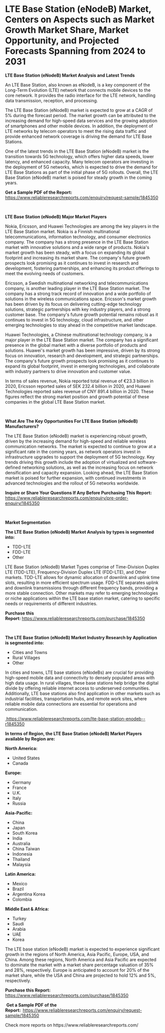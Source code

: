 <p><h1>LTE Base Station (eNodeB) Market, Centers on Aspects such as Market Growth Market Share, Market Opportunity, and Projected Forecasts Spanning from 2024 to 2031</h1></p><p><strong>LTE Base Station (eNodeB) Market Analysis and Latest Trends</strong></p>
<p><p>An LTE Base Station, also known as eNodeB, is a key component of the Long-Term Evolution (LTE) network that connects mobile devices to the core network. It provides the radio interface for the LTE network, handling data transmission, reception, and processing.</p><p>The LTE Base Station (eNodeB) market is expected to grow at a CAGR of 5% during the forecast period. The market growth can be attributed to the increasing demand for high-speed data services and the growing adoption of smartphones and other mobile devices. In addition, the deployment of LTE networks by telecom operators to meet the rising data traffic and provide enhanced network coverage is driving the demand for LTE Base Stations.</p><p>One of the latest trends in the LTE Base Station (eNodeB) market is the transition towards 5G technology, which offers higher data speeds, lower latency, and enhanced capacity. Many telecom operators are investing in the deployment of 5G networks, which is expected to drive the demand for LTE Base Stations as part of the initial phase of 5G rollouts. Overall, the LTE Base Station (eNodeB) market is poised for steady growth in the coming years.</p></p>
<p><strong>Get a Sample PDF of the Report:&nbsp;</strong> <a href="https://www.reliableresearchreports.com/enquiry/request-sample/1845350">https://www.reliableresearchreports.com/enquiry/request-sample/1845350</a></p>
<p>&nbsp;</p>
<p><strong>LTE Base Station (eNodeB) Major Market Players</strong></p>
<p><p>Nokia, Ericsson, and Huawei Technologies are among the key players in the LTE Base Station market. Nokia is a Finnish multinational telecommunications, information technology, and consumer electronics company. The company has a strong presence in the LTE Base Station market with innovative solutions and a wide range of products. Nokia's market growth has been steady, with a focus on expanding its global footprint and increasing its market share. The company's future growth prospects look promising as it continues to invest in research and development, fostering partnerships, and enhancing its product offerings to meet the evolving needs of customers.</p><p>Ericsson, a Swedish multinational networking and telecommunications company, is another leading player in the LTE Base Station market. The company has a strong track record of innovation and a wide portfolio of solutions in the wireless communications space. Ericsson's market growth has been driven by its focus on delivering cutting-edge technology solutions, strategic partnerships with key industry players, and a strong customer base. The company's future growth potential remains robust as it continues to invest in 5G technology, cloud infrastructure, and other emerging technologies to stay ahead in the competitive market landscape.</p><p>Huawei Technologies, a Chinese multinational technology company, is a major player in the LTE Base Station market. The company has a significant presence in the global market with a diverse portfolio of products and solutions. Huawei's market growth has been impressive, driven by its strong focus on innovation, research and development, and strategic partnerships. The company's future growth prospects look promising as it continues to expand its global footprint, invest in emerging technologies, and collaborate with industry partners to drive innovation and customer value.</p><p>In terms of sales revenue, Nokia reported total revenue of €23.3 billion in 2020, Ericsson reported sales of SEK 232.4 billion in 2020, and Huawei Technologies reported sales revenue of CNY 891.4 billion in 2020. These figures reflect the strong market position and growth potential of these companies in the global LTE Base Station market.</p></p>
<p>&nbsp;</p>
<p><strong>What Are The Key Opportunities For LTE Base Station (eNodeB) Manufacturers?</strong></p>
<p><p>The LTE Base Station (eNodeB) market is experiencing robust growth, driven by the increasing demand for high-speed and reliable wireless communication networks. The market is expected to continue to grow at a significant rate in the coming years, as network operators invest in infrastructure upgrades to support the deployment of 5G technology. Key trends driving this growth include the adoption of virtualized and software-defined networking solutions, as well as the increasing focus on network densification and capacity expansion. Looking ahead, the LTE Base Station market is poised for further expansion, with continued investments in advanced technologies and the rollout of 5G networks worldwide.</p></p>
<p><strong>Inquire or Share Your Questions If Any Before Purchasing This Report:</strong> <a href="https://www.reliableresearchreports.com/enquiry/pre-order-enquiry/1845350">https://www.reliableresearchreports.com/enquiry/pre-order-enquiry/1845350</a></p>
<p>&nbsp;</p>
<p><strong>Market Segmentation</strong></p>
<p><strong>The LTE Base Station (eNodeB) Market Analysis by types is segmented into:</strong></p>
<p><ul><li>TDD-LTE</li><li>FDD-LTE</li><li>Other</li></ul></p>
<p><p>LTE Base Station (eNodeB) Market Types comprise of Time-Division Duplex LTE (TDD-LTE), Frequency-Division Duplex LTE (FDD-LTE), and Other markets. TDD-LTE allows for dynamic allocation of downlink and uplink time slots, resulting in more efficient spectrum usage. FDD-LTE separates uplink and downlink transmissions through different frequency bands, providing a more stable connection. Other markets may refer to emerging technologies or niche applications within the LTE base station market, catering to specific needs or requirements of different industries.</p></p>
<p><strong>Purchase this Report:&nbsp;</strong><a href="https://www.reliableresearchreports.com/purchase/1845350">https://www.reliableresearchreports.com/purchase/1845350</a></p>
<p>&nbsp;</p>
<p><strong>The LTE Base Station (eNodeB) Market Industry Research by Application is segmented into:</strong></p>
<p><ul><li>Cities and Towns</li><li>Rural Villages</li><li>Other</li></ul></p>
<p><p>In cities and towns, LTE base stations (eNodeBs) are crucial for providing high-speed mobile data and connectivity to densely populated areas with high data usage. In rural villages, these base stations help bridge the digital divide by offering reliable internet access to underserved communities. Additionally, LTE base stations also find application in other markets such as industrial facilities, transportation hubs, and remote work sites, where reliable mobile data connections are essential for operations and communication.</p></p>
<p><a href="https://www.reliableresearchreports.com/lte-base-station-enodeb--r1845350">&nbsp;https://www.reliableresearchreports.com/lte-base-station-enodeb--r1845350</a></p>
<p><strong>In terms of Region, the LTE Base Station (eNodeB) Market Players available by Region are:</strong></p>
<p>
    <p> <strong> North America: </strong>
        <ul>
            <li>United States</li>
            <li>Canada</li>
        </ul>
        </p> 
    <p> <strong> Europe: </strong>
        <ul>
            <li>Germany</li>
            <li>France</li>
            <li>U.K.</li>
            <li>Italy</li>
            <li>Russia</li>
        </ul>
        </p> 
    <p> <strong> Asia-Pacific: </strong>
        <ul>
            <li>China</li>
            <li>Japan</li>
            <li>South Korea</li>
            <li>India</li>
            <li>Australia</li>
            <li>China Taiwan</li>
            <li>Indonesia</li>
            <li>Thailand</li>
            <li>Malaysia</li>
        </ul>
        </p> 
    <p> <strong> Latin America: </strong>
        <ul>
            <li>Mexico</li>
            <li>Brazil</li>
            <li>Argentina Korea</li>
            <li>Colombia</li>
        </ul>
        </p> 
    <p> <strong> Middle East & Africa: </strong>
        <ul>
            <li>Turkey</li>
            <li>Saudi</li>
            <li>Arabia</li>
            <li>UAE</li>
            <li>Korea</li>
        </ul>
    </p>
    </p>
<p><p>The LTE base station (eNodeB) market is expected to experience significant growth in the regions of North America, Asia Pacific, Europe, USA, and China. Among these regions, North America and Asia Pacific are expected to dominate the market with a market share percentage valuation of 35% and 28%, respectively. Europe is anticipated to account for 20% of the market share, while the USA and China are projected to hold 12% and 5%, respectively.</p></p>
<p><strong>Purchase this Report: </strong><a href="https://www.reliableresearchreports.com/purchase/1845350">https://www.reliableresearchreports.com/purchase/1845350</a></p>
<p>&nbsp;<strong>Get a Sample PDF of the Report:&nbsp;&nbsp;</strong><a href="https://www.reliableresearchreports.com/enquiry/request-sample/1845350">https://www.reliableresearchreports.com/enquiry/request-sample/1845350</a></p>
<p><strong></strong></p>
<p>Check more reports on https://www.reliableresearchreports.com/</p>